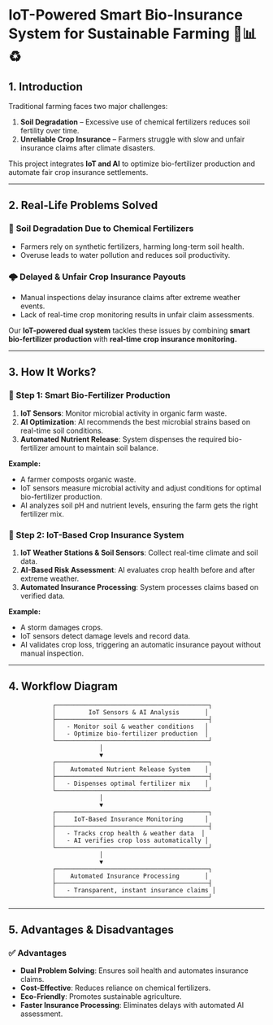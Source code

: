 # IoT-Powered Smart Bio-Insurance System for Sustainable Farming 🌱📊♻️

## 1. Introduction
Traditional farming faces two major challenges:
1. **Soil Degradation** – Excessive use of chemical fertilizers reduces soil fertility over time.
2. **Unreliable Crop Insurance** – Farmers struggle with slow and unfair insurance claims after climate disasters.

This project integrates **IoT and AI** to optimize bio-fertilizer production and automate fair crop insurance settlements.

---
## 2. Real-Life Problems Solved
### 🌱 **Soil Degradation Due to Chemical Fertilizers**
- Farmers rely on synthetic fertilizers, harming long-term soil health.
- Overuse leads to water pollution and reduces soil productivity.

### 🌩️ **Delayed & Unfair Crop Insurance Payouts**
- Manual inspections delay insurance claims after extreme weather events.
- Lack of real-time crop monitoring results in unfair claim assessments.

Our **IoT-powered dual system** tackles these issues by combining **smart bio-fertilizer production** with **real-time crop insurance monitoring.**

---
## 3. How It Works?

### **🔹 Step 1: Smart Bio-Fertilizer Production**
1. **IoT Sensors**: Monitor microbial activity in organic farm waste.
2. **AI Optimization**: AI recommends the best microbial strains based on real-time soil conditions.
3. **Automated Nutrient Release**: System dispenses the required bio-fertilizer amount to maintain soil balance.

**Example:**
- A farmer composts organic waste.
- IoT sensors measure microbial activity and adjust conditions for optimal bio-fertilizer production.
- AI analyzes soil pH and nutrient levels, ensuring the farm gets the right fertilizer mix.

### **🔹 Step 2: IoT-Based Crop Insurance System**
1. **IoT Weather Stations & Soil Sensors**: Collect real-time climate and soil data.
2. **AI-Based Risk Assessment**: AI evaluates crop health before and after extreme weather.
3. **Automated Insurance Processing**: System processes claims based on verified data.

**Example:**
- A storm damages crops.
- IoT sensors detect damage levels and record data.
- AI validates crop loss, triggering an automatic insurance payout without manual inspection.

---
## 4. Workflow Diagram
```
            ┌──────────────────────────────────────────┐
            │         IoT Sensors & AI Analysis       │
            ├──────────────────────────────────────────┤
            │   - Monitor soil & weather conditions   │
            │   - Optimize bio-fertilizer production  │
            └──────────────────────────────────────────┘
                         │  
                         ▼
            ┌──────────────────────────────────────────┐
            │    Automated Nutrient Release System    │
            ├──────────────────────────────────────────┤
            │   - Dispenses optimal fertilizer mix    │
            └──────────────────────────────────────────┘
                         │  
                         ▼
            ┌──────────────────────────────────────────┐
            │     IoT-Based Insurance Monitoring      │
            ├──────────────────────────────────────────┤
            │   - Tracks crop health & weather data  │
            │   - AI verifies crop loss automatically │
            └──────────────────────────────────────────┘
                         │  
                         ▼
            ┌──────────────────────────────────────────┐
            │    Automated Insurance Processing       │
            ├──────────────────────────────────────────┤
            │   - Transparent, instant insurance claims │
            └──────────────────────────────────────────┘
```

---
## 5. Advantages & Disadvantages

### ✅ **Advantages**
- **Dual Problem Solving**: Ensures soil health and automates insurance claims.
- **Cost-Effective**: Reduces reliance on chemical fertilizers.
- **Eco-Friendly**: Promotes sustainable agriculture.
- **Faster Insurance Processing**: Eliminates delays with automated AI assessment.
